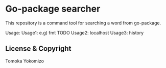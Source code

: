 # Go-package searcher

This repository is a command tool for searching a word from go-package.

Usage:
Usage1: <package name> <word>  e.g) fmt TODO
Usage2: localhost
Usage3: history

## License & Copyright
Tomoka Yokomizo
